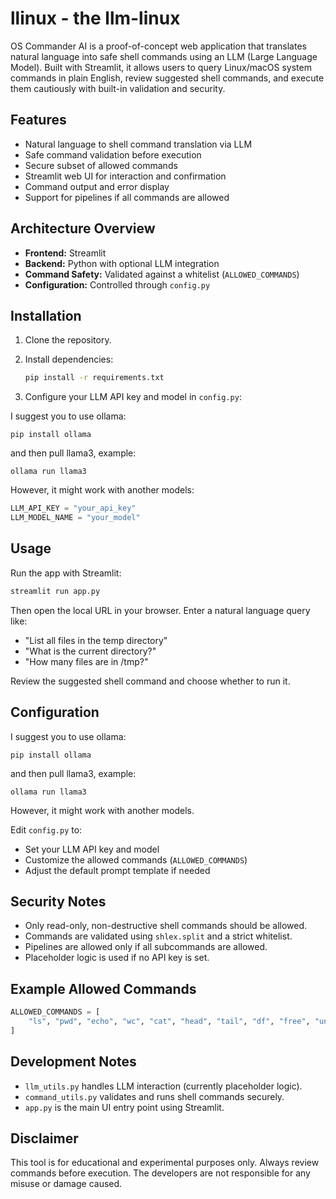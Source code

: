 # llinux - the llm-linux

OS Commander AI is a proof-of-concept web application that translates natural language into safe shell commands using an LLM (Large Language Model). Built with Streamlit, it allows users to query Linux/macOS system commands in plain English, review suggested shell commands, and execute them cautiously with built-in validation and security.

## Features

- Natural language to shell command translation via LLM
- Safe command validation before execution
- Secure subset of allowed commands
- Streamlit web UI for interaction and confirmation
- Command output and error display
- Support for pipelines if all commands are allowed

## Architecture Overview

- **Frontend:** Streamlit
- **Backend:** Python with optional LLM integration
- **Command Safety:** Validated against a whitelist (`ALLOWED_COMMANDS`)
- **Configuration:** Controlled through `config.py`

## Installation

1. Clone the repository.

2. Install dependencies:
   ```bash
   pip install -r requirements.txt
   ```

3. Configure your LLM API key and model in `config.py`:
   
I suggest you to use ollama:
```
pip install ollama
```
and then pull llama3, example:
```
ollama run llama3
```
However, it might work with another models:

   ```python
   LLM_API_KEY = "your_api_key"
   LLM_MODEL_NAME = "your_model"
   ```

## Usage

Run the app with Streamlit:
```bash
streamlit run app.py
```

Then open the local URL in your browser. Enter a natural language query like:

- "List all files in the temp directory"
- "What is the current directory?"
- "How many files are in /tmp?"

Review the suggested shell command and choose whether to run it.

## Configuration

I suggest you to use ollama:
```
pip install ollama
```
and then pull llama3, example:

```
ollama run llama3
```
However, it might work with another models.

Edit `config.py` to:

- Set your LLM API key and model
- Customize the allowed commands (`ALLOWED_COMMANDS`)
- Adjust the default prompt template if needed

## Security Notes

- Only read-only, non-destructive shell commands should be allowed.
- Commands are validated using `shlex.split` and a strict whitelist.
- Pipelines are allowed only if all subcommands are allowed.
- Placeholder logic is used if no API key is set.

## Example Allowed Commands

```python
ALLOWED_COMMANDS = [
    "ls", "pwd", "echo", "wc", "cat", "head", "tail", "df", "free", "uname", "date"
]
```

## Development Notes

- `llm_utils.py` handles LLM interaction (currently placeholder logic).
- `command_utils.py` validates and runs shell commands securely.
- `app.py` is the main UI entry point using Streamlit.

## Disclaimer

This tool is for educational and experimental purposes only. Always review commands before execution. The developers are not responsible for any misuse or damage caused.
